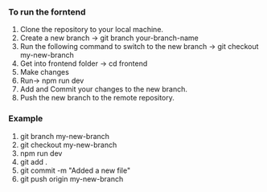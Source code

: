 ### To run the forntend
1. Clone the repository to your local machine.
2. Create a new branch -> git branch your-branch-name
3. Run the following command to switch to the new branch -> git checkout my-new-branch
4. Get into frontend folder -> cd frontend
5. Make changes
6. Run-> npm run dev
7. Add and Commit your changes to the new branch.
8. Push the new branch to the remote repository.

### Example
1. git branch my-new-branch
2. git checkout my-new-branch
3. npm run dev
4. git add .
5. git commit -m "Added a new file"
6. git push origin my-new-branch
